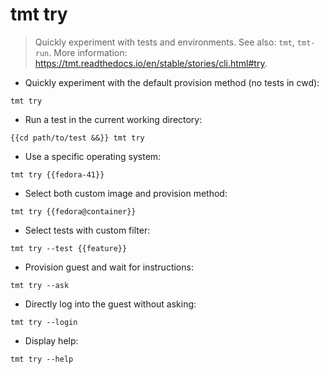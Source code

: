 # tmt try

> Quickly experiment with tests and environments.
> See also: `tmt`, `tmt-run`.
> More information: <https://tmt.readthedocs.io/en/stable/stories/cli.html#try>.

- Quickly experiment with the default provision method (no tests in cwd):

`tmt try`

- Run a test in the current working directory:

`{{cd path/to/test &&}} tmt try`

- Use a specific operating system:

`tmt try {{fedora-41}}`

- Select both custom image and provision method:

`tmt try {{fedora@container}}`

- Select tests with custom filter:

`tmt try --test {{feature}}`

- Provision guest and wait for instructions:

`tmt try --ask`

- Directly log into the guest without asking:

`tmt try --login`

- Display help:

`tmt try --help`

